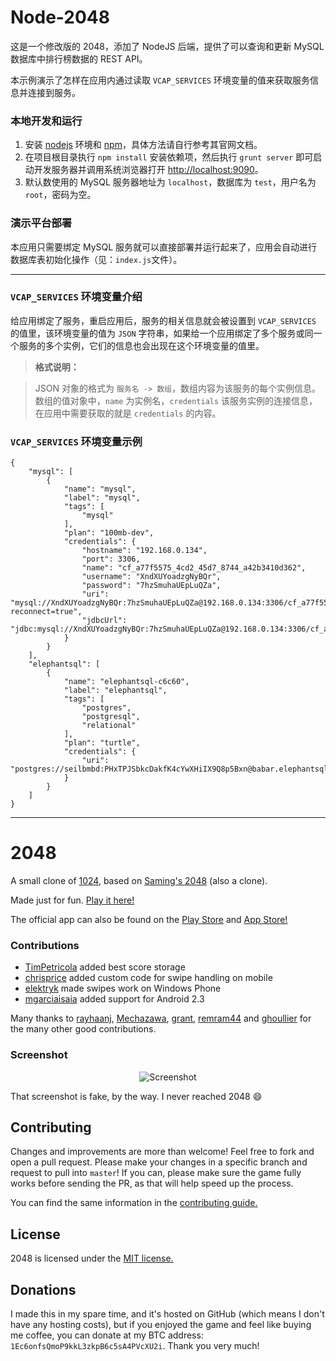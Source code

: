 # Node-2048

这是一个修改版的 2048，添加了 NodeJS 后端，提供了可以查询和更新 MySQL 数据库中排行榜数据的 REST API。

本示例演示了怎样在应用内通过读取 `VCAP_SERVICES` 环境变量的值来获取服务信息并连接到服务。

### 本地开发和运行

1. 安装 [nodejs](http://nodejs.org) 环境和 [npm](https://www.npmjs.org)，具体方法请自行参考其官网文档。
2. 在项目根目录执行 `npm install` 安装依赖项，然后执行 `grunt server` 即可启动开发服务器并调用系统浏览器打开 <http://localhost:9090>。
3. 默认数使用的 MySQL 服务器地址为 `localhost`，数据库为 `test`，用户名为 `root`，密码为空。

### 演示平台部署

本应用只需要绑定 MySQL 服务就可以直接部署并运行起来了，应用会自动进行数据库表初始化操作（见：`index.js`文件）。

------------------------------------

### `VCAP_SERVICES` 环境变量介绍

给应用绑定了服务，重启应用后，服务的相关信息就会被设置到 `VCAP_SERVICES` 的值里，该环境变量的值为 `JSON` 字符串，如果给一个应用绑定了多个服务或同一个服务的多个实例，它们的信息也会出现在这个环境变量的值里。

> **格式说明：**

> JSON 对象的格式为 `服务名 -> 数组`，数组内容为该服务的每个实例信息。数组的值对象中，`name` 为实例名，`credentials` 该服务实例的连接信息，在应用中需要获取的就是 `credentials` 的内容。

### `VCAP_SERVICES` 环境变量示例

```
{
    "mysql": [
        {
            "name": "mysql",
            "label": "mysql",
            "tags": [
                "mysql"
            ],
            "plan": "100mb-dev",
            "credentials": {
                "hostname": "192.168.0.134",
                "port": 3306,
                "name": "cf_a77f5575_4cd2_45d7_8744_a42b3410d362",
                "username": "XndXUYoadzgNyBQr",
                "password": "7hzSmuhaUEpLuQZa",
                "uri": "mysql://XndXUYoadzgNyBQr:7hzSmuhaUEpLuQZa@192.168.0.134:3306/cf_a77f5575_4cd2_45d7_8744_a42b3410d362?reconnect=true",
                "jdbcUrl": "jdbc:mysql://XndXUYoadzgNyBQr:7hzSmuhaUEpLuQZa@192.168.0.134:3306/cf_a77f5575_4cd2_45d7_8744_a42b3410d362"
            }
        }
    ],
    "elephantsql": [
        {
            "name": "elephantsql-c6c60",
            "label": "elephantsql",
            "tags": [
                "postgres",
                "postgresql",
                "relational"
            ],
            "plan": "turtle",
            "credentials": {
                "uri": "postgres://seilbmbd:PHxTPJSbkcDakfK4cYwXHiIX9Q8p5Bxn@babar.elephantsql.com:5432/seilbmbd"
            }
        }
    ]
}
```

------------------------------------

# 2048
A small clone of [1024](https://play.google.com/store/apps/details?id=com.veewo.a1024), based on [Saming's 2048](http://saming.fr/p/2048/) (also a clone).

Made just for fun. [Play it here!](http://gabrielecirulli.github.io/2048/)

The official app can also be found on the [Play Store](https://play.google.com/store/apps/details?id=com.gabrielecirulli.app2048) and [App Store!](https://itunes.apple.com/us/app/2048-by-gabriele-cirulli/id868076805)

### Contributions

 - [TimPetricola](https://github.com/TimPetricola) added best score storage
 - [chrisprice](https://github.com/chrisprice) added custom code for swipe handling on mobile
 - [elektryk](https://github.com/elektryk) made swipes work on Windows Phone
 - [mgarciaisaia](https://github.com/mgarciaisaia) added support for Android 2.3

Many thanks to [rayhaanj](https://github.com/rayhaanj), [Mechazawa](https://github.com/Mechazawa), [grant](https://github.com/grant), [remram44](https://github.com/remram44) and [ghoullier](https://github.com/ghoullier) for the many other good contributions.

### Screenshot

<p align="center">
  <img src="https://dn-coding-net-production-pp.qbox.me/b8d3bbb6-ff5c-4c8a-b528-6267c6dc4437.png" alt="Screenshot"/>
</p>

That screenshot is fake, by the way. I never reached 2048 :smile:

## Contributing
Changes and improvements are more than welcome! Feel free to fork and open a pull request. Please make your changes in a specific branch and request to pull into `master`! If you can, please make sure the game fully works before sending the PR, as that will help speed up the process.

You can find the same information in the [contributing guide.](https://github.com/gabrielecirulli/2048/blob/master/CONTRIBUTING.md)

## License
2048 is licensed under the [MIT license.](https://github.com/gabrielecirulli/2048/blob/master/LICENSE.txt)

## Donations
I made this in my spare time, and it's hosted on GitHub (which means I don't have any hosting costs), but if you enjoyed the game and feel like buying me coffee, you can donate at my BTC address: `1Ec6onfsQmoP9kkL3zkpB6c5sA4PVcXU2i`. Thank you very much!
